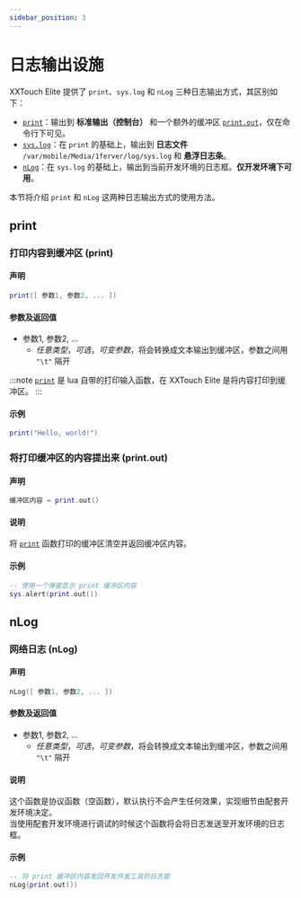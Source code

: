 ```yaml
---
sidebar_position: 3
---
```


# 日志输出设施

XXTouch Elite 提供了 `print`、`sys.log` 和 `nLog` 三种日志输出方式，其区别如下：

- [`print`](#print)：输出到 **标准输出（控制台）** 和一个额外的缓冲区 [`print.out`](#将打印缓冲区的内容提出来-printout)，仅在命令行下可见。
- [`sys.log`](../sys.md#输出标准系统日志-syslog)：在 `print` 的基础上，输出到 **日志文件** `/var/mobile/Media/1ferver/log/sys.log` 和 **悬浮日志条**。
- [`nLog`](#nlog)：在 `sys.log` 的基础上，输出到当前开发环境的日志框。**仅开发环境下可用**。

本节将介绍 `print` 和 `nLog` 这两种日志输出方式的使用方法。

## print

### 打印内容到缓冲区 \(**print**\)

#### 声明

```lua
print([ 参数1, 参数2, ... ])
```

#### 参数及返回值

- 参数1, 参数2, \.\.\.
  - *任意类型*，*可选*，*可变参数*，将会转换成文本输出到缓冲区，参数之间用 `"\t"` 隔开

:::note
[`print`](http://cloudwu.github.io/lua53doc/manual.html#pdf-print) 是 lua 自带的打印输入函数，在 XXTouch Elite 是将内容打印到缓冲区。
:::

#### 示例

```lua title="print"
print("Hello, world!")
```

### 将打印缓冲区的内容提出来 \(**print\.out**\)

#### 声明

```lua
缓冲区内容 = print.out()
```

#### 说明

将 [`print`](#打印内容到缓冲区-print) 函数打印的缓冲区清空并返回缓冲区内容。

#### 示例

```lua title="print.out"
-- 使用一个弹窗显示 print 缓冲区内容
sys.alert(print.out())
```

## nLog

### 网络日志 \(**nLog**\)

#### 声明

```lua
nLog([ 参数1, 参数2, ... ])
```

#### 参数及返回值

- 参数1, 参数2, \.\.\.
  - *任意类型*，*可选*，*可变参数*，将会转换成文本输出到缓冲区，参数之间用 `"\t"` 隔开

#### 说明

这个函数是协议函数（空函数），默认执行不会产生任何效果，实现细节由配套开发环境决定。  
当使用配套开发环境进行调试的时候这个函数将会将日志发送至开发环境的日志框。

#### 示例

```lua title="nLog"
-- 将 print 缓冲区内容发回开发开发工具的日志窗
nLog(print.out())
```
